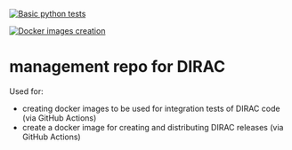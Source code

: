 [![Basic python tests](https://github.com/DIRACGrid/management/workflows/Python%20tests/badge.svg)](https://github.com/DIRACGrid/management/actions?query=branch%3Amaster+workflow%3A%22Python+tests%22)

[![Docker images creation](https://github.com/DIRACGrid/management/workflows/Create%20images/badge.svg)](https://github.com/DIRACGrid/management/actions?query=branch%3Amaster+workflow%3A%22Create+images%22)


# management repo for DIRAC

Used for:

- creating docker images to be used for integration tests of DIRAC code (via GitHub Actions)
- create a docker image for creating and distributing DIRAC releases (via GitHub Actions)

